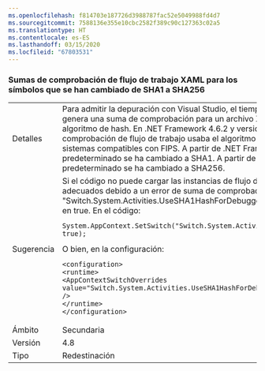 ```yaml
---
ms.openlocfilehash: f814703e187726d3988787fac52e5049988fd4d7
ms.sourcegitcommit: 7588136e355e10cbc2582f389c90c127363c02a5
ms.translationtype: HT
ms.contentlocale: es-ES
ms.lasthandoff: 03/15/2020
ms.locfileid: "67803531"
---
```

### <a name="workflow-xaml-checksums-for-symbols-changed-from-sha1-to-sha256"></a>Sumas de comprobación de flujo de trabajo XAML para los símbolos que se han cambiado de SHA1 a SHA256

|   |   |
|---|---|
|Detalles|Para admitir la depuración con Visual Studio, el tiempo de ejecución de flujo de trabajo genera una suma de comprobación para un archivo XAML de flujo de trabajo mediante un algoritmo de hash. En .NET Framework 4.6.2 y versiones anteriores, el hash de suma de comprobación de flujo de trabajo usaba el algoritmo MD5, que causaba problemas en sistemas compatibles con FIPS. A partir de .NET Framework 4.7, el algoritmo predeterminado se ha cambiado a SHA1. A partir de .NET Framework 4.8, el algoritmo predeterminado se ha cambiado a SHA256.|
|Sugerencia|Si el código no puede cargar las instancias de flujo de trabajo o no puede buscar símbolos adecuados debido a un error de suma de comprobación, pruebe a establecer el valor &quot;Switch.System.Activities.UseSHA1HashForDebuggerSymbols&quot; del modificador <code>AppContext</code> en true. En el código:<pre><code class="lang-csharp">System.AppContext.SetSwitch(&quot;Switch.System.Activities.UseSHA1HashForDebuggerSymbols&quot;, true);&#13;&#10;</code></pre>O bien, en la configuración:<pre><code class="lang-xml">&lt;configuration&gt;&#13;&#10;&lt;runtime&gt;&#13;&#10;&lt;AppContextSwitchOverrides value=&quot;Switch.System.Activities.UseSHA1HashForDebuggerSymbols=true&quot; /&gt;&#13;&#10;&lt;/runtime&gt;&#13;&#10;&lt;/configuration&gt;&#13;&#10;</code></pre>|
|Ámbito|Secundaria|
|Versión|4.8|
|Tipo|Redestinación|
